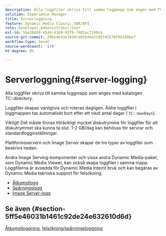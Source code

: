 ```yaml
---
description: Alla loggfiler skrivs till samma loggmapp som anges med TC-katalogen.
solution: Experience Manager
title: Serverloggning
feature: Dynamic Media Classic,SDK/API
role: Developer,Administrator,User
exl-id: 5be30dd6-e540-4189-9379-7465ac7198ce
source-git-commit: 206e4643e3926cb85b4be2189743578f88180be7
workflow-type: tm+mt
source-wordcount: '174'
ht-degree: 0%

---
```


# Serverloggning{#server-logging}

Alla loggfiler skrivs till samma loggmapp som anges med katalogen TC::directory.

Loggfiler skapas vanligtvis och roteras dagligen. Äldre loggfiler i loggmappen tas automatiskt bort efter ett visst antal dagar ( `TC::maxDays`).

Viktigt! Det måste finnas tillräckligt mycket diskutrymme för loggfiler för att diskutrymmet ska kunna ta slut. 1-2 GB/dag kan behövas för servrar och standardlogginställningar.

Plattformsservern och Image Server skapar de tre typer av loggfiler som beskrivs nedan.

Andra Image Serving-komponenter och vissa andra Dynamic Media-paket, som Dynamic Media Viewer, kan också skapa loggfiler i samma mapp. Loggfilerna är avsedda för Dynamic Media internt bruk och kan begäras av Dynamic Media tekniska support för felsökning.

* [Åtkomstlogg](c-access-log.md)
* [Spårningslogg](c-trace-log.md)
* [Image Server-logg](c-image-server-log.md)

## Se även {#section-5ff5e46031b1461c92de24e632610d6d}

[Åtkomstloggning](../../../../is-api/image-serving-api-ref/c-configuration-and-administration/c-server-settings/r-access-logging.md#reference-5d175921c12a48a6be7f722517615d0f),  [felsökning/spårningsloggning](../../../../is-api/image-serving-api-ref/c-configuration-and-administration/c-server-settings/r-debug-trace-logging.md#reference-4b372f81001849f5b495457da7af8e82)
